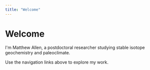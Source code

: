 ```yaml
---
title: "Welcome"
---
```


# Welcome

I'm Matthew Allen, a postdoctoral researcher studying stable isotope geochemistry and paleoclimate.

Use the navigation links above to explore my work.
